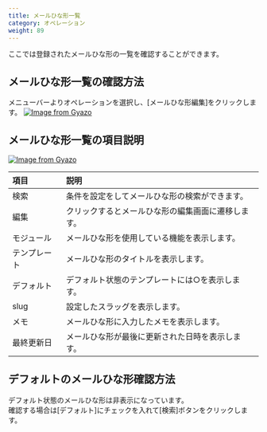 ```yaml
---
title: メールひな形一覧
category: オペレーション
weight: 89
---
```


ここでは登録されたメールひな形の一覧を確認することができます。

## メールひな形一覧の確認方法
メニューバーよりオペレーションを選択し、[メールひな形編集]をクリックします。
[![Image from Gyazo](https://t.gyazo.com/teams/diverta/364cd5789652a6ba2425de047428d96f.png)](https://diverta.gyazo.com/364cd5789652a6ba2425de047428d96f)

## メールひな形一覧の項目説明
[![Image from Gyazo](https://t.gyazo.com/teams/diverta/bd0fe13433b427f2afd6f6d117121d1c.png)](https://diverta.gyazo.com/bd0fe13433b427f2afd6f6d117121d1c)

|項目   |説明  |
| :--- | :--- |
|検索|条件を設定をしてメールひな形の検索ができます。|
|編集|クリックするとメールひな形の編集画面に遷移します。|
|モジュール|メールひな形を使用している機能を表示します。|
|テンプレート|メールひな形のタイトルを表示します。|
|デフォルト|デフォルト状態のテンプレートには○を表示します。|
|slug|設定したスラッグを表示します。|
|メモ|メールひな形に入力したメモを表示します。|
|最終更新日|メールひな形が最後に更新された日時を表示します。|

## デフォルトのメールひな形確認方法
デフォルト状態のメールひな形は非表示になっています。  
確認する場合は[デフォルト]にチェックを入れて[検索]ボタンをクリックします。